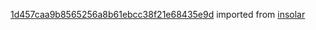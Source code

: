 [1d457caa9b8565256a8b61ebcc38f21e68435e9d](https://github.com/insolar/insolar/commit/1d457caa9b8565256a8b61ebcc38f21e68435e9d) imported from [insolar](https://github.com/insolar/insolar)
